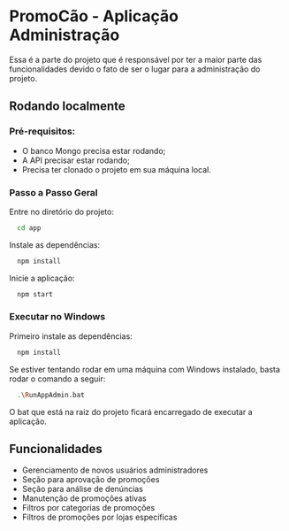 # PromoCão - Aplicação Administração

Essa é a parte do projeto que é responsável por ter a maior parte das funcionalidades devido o fato de ser o lugar para a administração do projeto.

## Rodando localmente

### Pré-requisitos:

- O banco Mongo precisa estar rodando;
- A API precisar estar rodando;
- Precisa ter clonado o projeto em sua máquina local.

### Passo a Passo Geral

Entre no diretório do projeto:

```bash
  cd app
```

Instale as dependências:

```bash
  npm install
```

Inicie a aplicação:

```bash
  npm start
```

### Executar no Windows

Primeiro instale as dependências:

```bash
  npm install
```

Se estiver tentando rodar em uma máquina com Windows instalado, basta rodar o comando a seguir:

```bash
  .\RunAppAdmin.bat
```

O bat que está na raiz do projeto ficará encarregado de executar a aplicação.

## Funcionalidades

- Gerenciamento de novos usuários administradores
- Seção para aprovação de promoções
- Seção para análise de denúncias
- Manutenção de promoções ativas
- Filtros por categorias de promoções
- Filtros de promoções por lojas específicas
